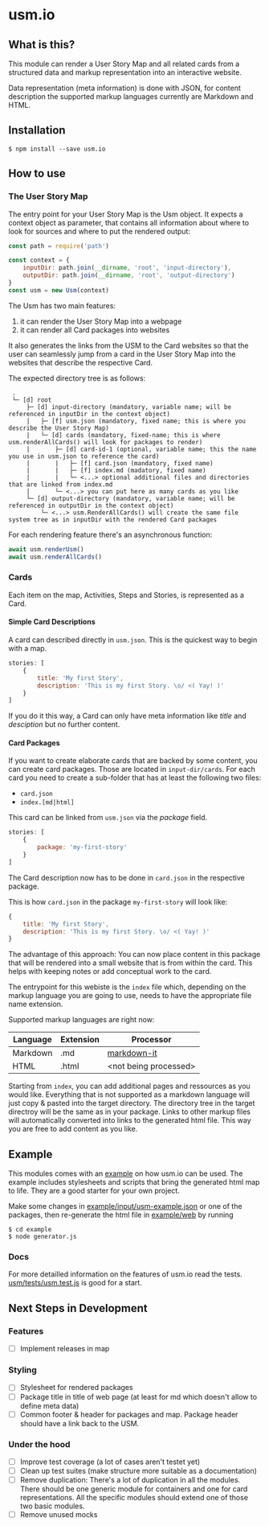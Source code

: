 # usm.io

## What is this?
This module can render a User Story Map and all related cards from a structured data and markup representation into an interactive website.

Data representation (meta information) is done with JSON, for content description the supported markup languages currently are Markdown and HTML.

## Installation

    $ npm install --save usm.io

## How to use

### The User Story Map

The entry point for your User Story Map is the Usm object. It expects a context object as parameter, that contains all information about where to look for sources and where to put the rendered output:

```javascript
const path = require('path')

const context = {
    inputDir: path.join(__dirname, 'root', 'input-directory'),
    outputDir: path.join(__dirname, 'root', 'output-directory')
}
const usm = new Usm(context)
```

The Usm has two main features:
1. it can render the User Story Map into a webpage
1. it can render all Card packages into websites

It also generates the links from the USM to the Card websites so that the user can seamlessly jump from a card in the User Story Map into the websites that describe the respective Card.

The expected directory tree is as follows:

```
 .
 └─ [d] root
     ├─ [d] input-directory (mandatory, variable name; will be referenced in inputDir in the context object)
     |   ├─ [f] usm.json (mandatory, fixed name; this is where you describe the User Story Map)
     |   └─ [d] cards (mandatory, fixed-name; this is where usm.renderAllCards() will look for packages to render)
     |       ├─ [d] card-id-1 (optional, variable name; this the name you use in usm.json to reference the card)
     |       |   ├─ [f] card.json (mandatory, fixed name)
     |       |   ├─ [f] index.md (madatory, fixed name)
     |       |   └─ <...> optional additional files and directories that are linked from index.md
     |       └─ <...> you can put here as many cards as you like
     └─ [d] output-directory (mandatory, variable name; will be referenced in outputDir in the context object)
         └─ <...> usm.RenderAllCards() will create the same file system tree as in inputDir with the rendered Card packages
```

For each rendering feature there's an asynchronous function:
```javascript
await usm.renderUsm()
await usm.renderAllCards()
```

### Cards

Each item on the map, Activities, Steps and Stories, is represented as a Card.

#### Simple Card Descriptions

A card can described directly in `usm.json`. This is the quickest way to begin with a map.

```javascript
stories: [
    {
        title: 'My first Story',
        description: 'This is my first Story. \o/ <( Yay! )'
    }
]
```

If you do it this way, a Card can only have meta information like _title_ and _desciption_ but no further content.

#### Card Packages

If you want to create elaborate cards that are backed by some content, you can create card packages. Those are located in `input-dir/cards`. For each card you need to create a sub-folder that has at least the following two files:

* `card.json`
* `index.[md|html]`

This card can be linked from `usm.json` via the _package_ field.

```javascript
stories: [
    {
        package: 'my-first-story'
    }
]
```

The Card description now has to be done in `card.json` in the respective package.

This is how `card.json` in the package `my-first-story` will look like:

```javascript
{
    title: 'My first Story',
    description: 'This is my first Story. \o/ <( Yay! )'
}
```

The advantage of this approach: You can now place content in this package that will be rendered into a small website that is from within the card. This helps with keeping notes or add conceptual work to the card.

The entrypoint for this webiste is the `index` file which, depending on the markup language you are going to use, needs to have the appropriate file name extension.

Supported markup languages are right now:

| Language | Extension | Processor |
| - | - | - |
| Markdown | .md | [markdown-it](https://github.com/markdown-it/markdown-it) |
| HTML | .html | \<not being processed\> |

Starting from `index`, you can add additional pages and ressources as you would like. Everything that is not supported as a markdown language will just copy & pasted into the target directory. The directory tree in the target directroy will be the same as in your package. Links to other markup files will automatically converted into links to the generated html file. This way you are free to add content as you like.

## Example

This modules comes with an [example](example) on how usm.io can be used. The example includes stylesheets and scripts that bring the generated html map to life. They are a good starter for your own project.

Make some changes in [example/input/usm-example.json](example/input/usm-example.json) or one of the packages, then re-generate the html file in [example/web](example/web) by running

    $ cd example
    $ node generator.js

### Docs

For more detailled information on the features of usm.io read the tests. [usm/tests/usm.test.js](usm/tests/usm.test.js) is good for a start.

## Next Steps in Development

### Features

- [ ] Implement releases in map

### Styling
- [ ] Stylesheet for rendered packages
- [ ] Package title in title of web page (at least for md which doesn't allow to define meta data)
- [ ] Common footer & header for packages and map. Package header should have a link back to the USM.

### Under the hood

- [ ] Improve test coverage (a lot of cases aren't testet yet) 
- [ ] Clean up test suites (make structure more suitable as a documentation)
- [ ] Remove duplication: There's a lot of duplication in all the modules. There should be one generic module for containers and one for card representations. All the specific modules should extend one of those two basic modules.
- [ ] Remove unused mocks

